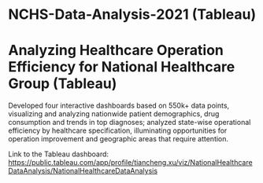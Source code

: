 # NCHS-Data-Analysis-2021 (Tableau)
# Analyzing Healthcare Operation Efficiency for National Healthcare Group (Tableau)

Developed four interactive dashboards based on 550k+ data points, visualizing and analyzing nationwide patient demographics, drug consumption and trends in top diagnoses; analyzed state-wise operational efficiency by healthcare specification, illuminating opportunities for operation improvement and geographic areas that require attention.

Link to the Tableau dashboard:
https://public.tableau.com/app/profile/tiancheng.xu/viz/NationalHealthcareDataAnalysis/NationalHealthcareDataAnalysis
